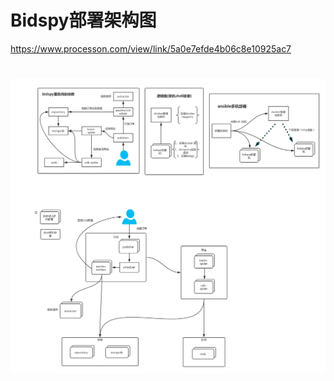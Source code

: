 # Bidspy部署架构图

https://www.processon.com/view/link/5a0e7efde4b06c8e10925ac7   

# ![](/assets/demo.png)
